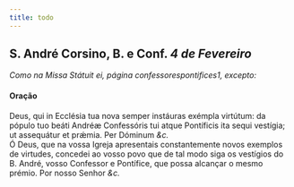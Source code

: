 ```yaml
---
title: todo
---
```

<h2 class="text-center">S. André Corsino, B. e Conf. <em>4 de Fevereiro</em></h2>

<em>Como na Missa Státuit ei, página confessorespontifices1, excepto:</em>

<h4 class="text-center">Oração</h4>
<div class="container-fluid">
<div class="row">
<div class="dropcap text-justify">
Deus, qui in Ecclésia tua nova semper instáuras exémpla virtútum: da pópulo tuo beáti Andréæ Confessóris tui atque Pontíficis ita sequi vestígia; ut assequátur et prǽmia. Per Dóminum <em>&c.</em>
</div>
<div class="dropcap text-justify">
Ó Deus, que na vossa Igreja apresentais constantemente novos exemplos de virtudes, concedei ao vosso povo que de tal modo siga os vestígios do B. André, vosso Confessor e Pontífice, que possa alcançar o mesmo prémio. Por nosso Senhor <em>&c.</em>
</div>
</div>
</div>